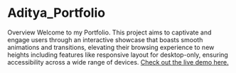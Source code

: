 # Aditya_Portfolio
Overview
Welcome to my Portfolio. This project aims to captivate and engage users through an interactive showcase that boasts smooth animations and transitions, elevating their browsing experience to new heights including features like responsive layout for desktop-only, ensuring accessibility across a wide range of devices.
[Check out the live demo here.](https://adityadevx.me/)
